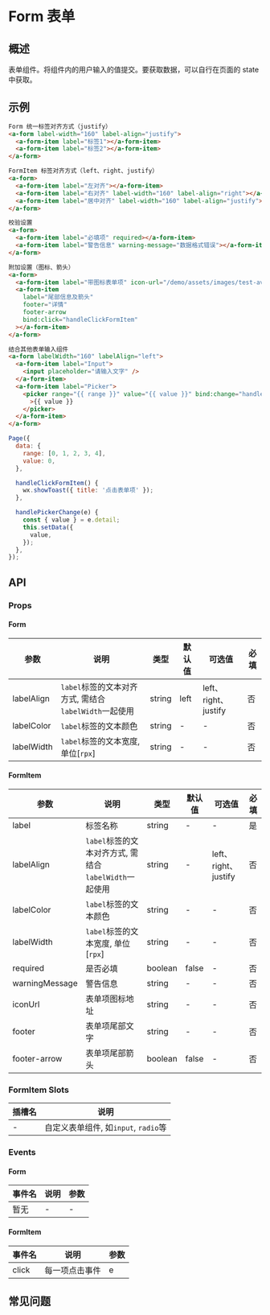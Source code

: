 # Form 表单

## 概述

表单组件。将组件内的用户输入的值提交。要获取数据，可以自行在页面的 state 中获取。

## 示例

```html
Form 统一标签对齐方式（justify）
<a-form label-width="160" label-align="justify">
  <a-form-item label="标签1"></a-form-item>
  <a-form-item label="标签2"></a-form-item>
</a-form>

FormItem 标签对齐方式（left、right、justify）
<a-form>
  <a-form-item label="左对齐"></a-form-item>
  <a-form-item label="右对齐" label-width="160" label-align="right"></a-form-item>
  <a-form-item label="居中对齐" label-width="160" label-align="justify"></a-form-item>
</a-form>

校验设置
<a-form>
  <a-form-item label="必填项" required></a-form-item>
  <a-form-item label="警告信息" warning-message="数据格式错误"></a-form-item>
</a-form>

附加设置（图标、箭头）
<a-form>
  <a-form-item label="带图标表单项" icon-url="/demo/assets/images/test-avatar.jpg"></a-form-item>
  <a-form-item
    label="尾部信息及箭头"
    footer="详情"
    footer-arrow
    bind:click="handleClickFormItem"
  ></a-form-item>
</a-form>

结合其他表单输入组件
<a-form labelWidth="160" labelAlign="left">
  <a-form-item label="Input">
    <input placeholder="请输入文字" />
  </a-form-item>
  <a-form-item label="Picker">
    <picker range="{{ range }}" value="{{ value }}" bind:change="handlePickerChange"
      >{{ value }}
    </picker>
  </a-form-item>
</a-form>
```

```js
Page({
  data: {
    range: [0, 1, 2, 3, 4],
    value: 0,
  },

  handleClickFormItem() {
    wx.showToast({ title: '点击表单项' });
  },

  handlePickerChange(e) {
    const { value } = e.detail;
    this.setData({
      value,
    });
  },
});
```

## API

### Props

#### Form

| 参数       | 说明                                                  | 类型   | 默认值 | 可选值               | 必填 |
| ---------- | ----------------------------------------------------- | ------ | ------ | -------------------- | ---- |
| labelAlign | `label`标签的文本对齐方式, 需结合`labelWidth`一起使用 | string | left   | left、right、justify | 否   |
| labelColor | `label`标签的文本颜色                                 | string | -      | -                    | 否   |
| labelWidth | `label`标签的文本宽度, 单位[`rpx`]                    | string | -      | -                    | 否   |

#### FormItem

| 参数           | 说明                                                  | 类型    | 默认值 | 可选值               | 必填 |
| -------------- | ----------------------------------------------------- | ------- | ------ | -------------------- | ---- |
| label          | 标签名称                                              | string  | -      | -                    | 是   |
| labelAlign     | `label`标签的文本对齐方式, 需结合`labelWidth`一起使用 | string  | -      | left、right、justify | 否   |
| labelColor     | `label`标签的文本颜色                                 | string  | -      | -                    | 否   |
| labelWidth     | `label`标签的文本宽度, 单位[`rpx`]                    | string  | -      | -                    | 否   |
| required       | 是否必填                                              | boolean | false  | -                    | 否   |
| warningMessage | 警告信息                                              | string  | -      | -                    | 否   |
| iconUrl        | 表单项图标地址                                        | string  | -      | -                    | 否   |
| footer         | 表单项尾部文字                                        | string  | -      | -                    | 否   |
| footer-arrow   | 表单项尾部箭头                                        | boolean | false  | -                    | 否   |

### FormItem Slots

| 插槽名 | 说明                                 |
| ------ | ------------------------------------ |
| -      | 自定义表单组件, 如`input`, `radio`等 |

### Events

#### Form

| 事件名 | 说明 | 参数 |
| ------ | ---- | ---- |
| 暂无   | -    | -    |

#### FormItem

| 事件名 | 说明           | 参数 |
| ------ | -------------- | ---- |
| click  | 每一项点击事件 | e    |

## 常见问题
